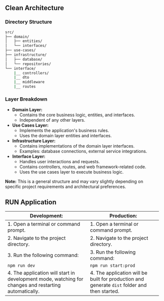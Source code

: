 ## Clean Architecture

### Directory Structure
```bash
src/
├── domain/
│   ├── entities/
│   └── interfaces/
├── use-cases/
├── infrastructure/
│   ├── database/
│   └── repositories/
└── interface/
    |__ controllers/
    |__ dto
    |__ middleware
    |__ routes
```
### Layer Breakdown

* **Domain Layer:**
  * Contains the core business logic, entities, and interfaces.
  * Independent of any other layers.
* **Use Cases Layer:**
  * Implements the application's business rules.
  * Uses the domain layer entities and interfaces.
* **Infrastructure Layer:**
  * Contains implementations of the domain layer interfaces.
  * Examples: database connections, external service integrations.
* **Interface Layer:**
  * Handles user interactions and requests.
  * Contains controllers, routes, and web framework-related code.
  * Uses the use cases layer to execute business logic.

**Note:** This is a general structure and may vary slightly depending on specific project requirements and architectural preferences.

## RUN Application

| **Development:** | **Production:** |
|---|---|
| 1. Open a terminal or command prompt. | 1. Open a terminal or command prompt. |
| 2. Navigate to the project directory. | 2. Navigate to the project directory. |
| 3. Run the following command: | 3. Run the following command: |
|   ```npm run dev``` |   ```npm run start:prod```
| 4. The application will start in development mode, watching for changes and restarting automatically. | 4. The application will be built for production and generate `dist` folder and then started. |